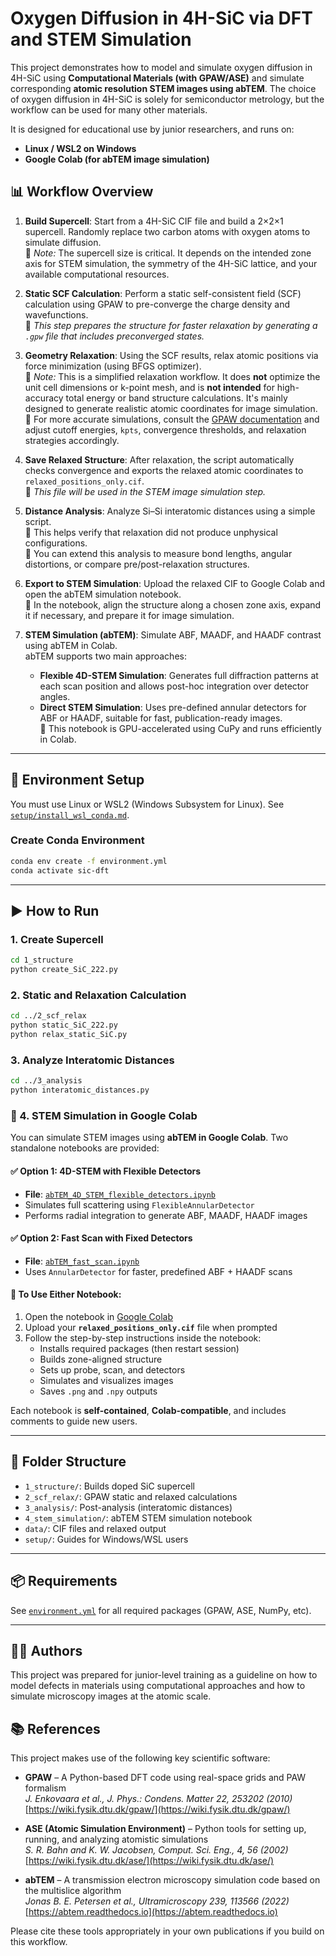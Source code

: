 # Oxygen Diffusion in 4H-SiC via DFT and STEM Simulation

This project demonstrates how to model and simulate oxygen diffusion in 4H-SiC using **Computational Materials (with GPAW/ASE)** and simulate corresponding **atomic resolution STEM images using abTEM**.
The choice of oxygen diffusion in 4H-SiC is solely for semiconductor metrology, but the workflow can be used for many other materials. 

It is designed for educational use by junior researchers, and runs on:
- **Linux / WSL2 on Windows**
- **Google Colab (for abTEM image simulation)**

## 📊 Workflow Overview

1. **Build Supercell**: Start from a 4H-SiC CIF file and build a 2×2×1 supercell. Randomly replace two carbon atoms with oxygen atoms to simulate diffusion.  
   🔹 *Note:* The supercell size is critical. It depends on the intended zone axis for STEM simulation, the symmetry of the 4H-SiC lattice, and your available computational resources.

2. **Static SCF Calculation**: Perform a static self-consistent field (SCF) calculation using GPAW to pre-converge the charge density and wavefunctions.  
   🔹 *This step prepares the structure for faster relaxation by generating a `.gpw` file that includes preconverged states.*

3. **Geometry Relaxation**: Using the SCF results, relax atomic positions via force minimization (using BFGS optimizer).  
   🔹 *Note:* This is a simplified relaxation workflow. It does **not** optimize the unit cell dimensions or k-point mesh, and is **not intended** for high-accuracy total energy or band structure calculations. It's mainly designed to generate realistic atomic coordinates for image simulation.  
   🔹 For more accurate simulations, consult the [GPAW documentation](https://wiki.fysik.dtu.dk/gpaw/) and adjust cutoff energies, `kpts`, convergence thresholds, and relaxation strategies accordingly.

4. **Save Relaxed Structure**: After relaxation, the script automatically checks convergence and exports the relaxed atomic coordinates to `relaxed_positions_only.cif`.  
   🔹 *This file will be used in the STEM image simulation step.*

5. **Distance Analysis**: Analyze Si–Si interatomic distances using a simple script.  
   🔹 This helps verify that relaxation did not produce unphysical configurations.  
   🔹 You can extend this analysis to measure bond lengths, angular distortions, or compare pre/post-relaxation structures.

6. **Export to STEM Simulation**: Upload the relaxed CIF to Google Colab and open the abTEM simulation notebook.  
   🔹 In the notebook, align the structure along a chosen zone axis, expand it if necessary, and prepare it for image simulation.

7. **STEM Simulation (abTEM)**: Simulate ABF, MAADF, and HAADF contrast using abTEM in Colab.  
   abTEM supports two main approaches:  
   - **Flexible 4D-STEM Simulation**: Generates full diffraction patterns at each scan position and allows post-hoc integration over detector angles.  
   - **Direct STEM Simulation**: Uses pre-defined annular detectors for ABF or HAADF, suitable for fast, publication-ready images.  
   🔹 This notebook is GPU-accelerated using CuPy and runs efficiently in Colab.

---

## 🧰 Environment Setup

You must use Linux or WSL2 (Windows Subsystem for Linux). See [`setup/install_wsl_conda.md`](./setup/install_wsl_conda.md).

### Create Conda Environment

```bash
conda env create -f environment.yml
conda activate sic-dft
```

---

## ▶️ How to Run

### 1. Create Supercell

```bash
cd 1_structure
python create_SiC_222.py
```

### 2. Static and Relaxation Calculation

```bash
cd ../2_scf_relax
python static_SiC_222.py
python relax_static_SiC.py
```

### 3. Analyze Interatomic Distances

```bash
cd ../3_analysis
python interatomic_distances.py
```

### 📸 4. STEM Simulation in Google Colab

You can simulate STEM images using **abTEM in Google Colab**. Two standalone notebooks are provided:

#### ✅ Option 1: 4D-STEM with Flexible Detectors
- **File**: [`abTEM_4D_STEM_flexible_detectors.ipynb`](./4_stem_simulation/abTEM_4D_STEM_flexible_detectors.ipynb)
- Simulates full scattering using `FlexibleAnnularDetector`
- Performs radial integration to generate ABF, MAADF, HAADF images

#### ✅ Option 2: Fast Scan with Fixed Detectors
- **File**: [`abTEM_fast_scan.ipynb`](./4_stem_simulation/abTEM_fast_scan.ipynb)
- Uses `AnnularDetector` for faster, predefined ABF + HAADF scans

#### 🧪 To Use Either Notebook:
1. Open the notebook in [Google Colab](https://colab.research.google.com/)
2. Upload your **`relaxed_positions_only.cif`** file when prompted
3. Follow the step-by-step instructions inside the notebook:
   - Installs required packages (then restart session)
   - Builds zone-aligned structure
   - Sets up probe, scan, and detectors
   - Simulates and visualizes images
   - Saves `.png` and `.npy` outputs

Each notebook is **self-contained**, **Colab-compatible**, and includes comments to guide new users.

---

## 📁 Folder Structure

- `1_structure/`: Builds doped SiC supercell
- `2_scf_relax/`: GPAW static and relaxed calculations
- `3_analysis/`: Post-analysis (interatomic distances)
- `4_stem_simulation/`: abTEM STEM simulation notebook
- `data/`: CIF files and relaxed output
- `setup/`: Guides for Windows/WSL users

---

## 📦 Requirements

See [`environment.yml`](./environment.yml) for all required packages (GPAW, ASE, NumPy, etc).

---

## 🧑‍🔬 Authors

This project was prepared for junior-level training as a guideline on how to model defects in materials using computational approaches and how to simulate microscopy images at the atomic scale.

## 📚 References

This project makes use of the following key scientific software:

- **GPAW** – A Python-based DFT code using real-space grids and PAW formalism  
  *J. Enkovaara et al., J. Phys.: Condens. Matter 22, 253202 (2010)*  
  [https://wiki.fysik.dtu.dk/gpaw/](https://wiki.fysik.dtu.dk/gpaw/)

- **ASE (Atomic Simulation Environment)** – Python tools for setting up, running, and analyzing atomistic simulations  
  *S. R. Bahn and K. W. Jacobsen, Comput. Sci. Eng., 4, 56 (2002)*  
  [https://wiki.fysik.dtu.dk/ase/](https://wiki.fysik.dtu.dk/ase/)

- **abTEM** – A transmission electron microscopy simulation code based on the multislice algorithm  
  *Jonas B. E. Petersen et al., Ultramicroscopy 239, 113566 (2022)*  
  [https://abtem.readthedocs.io](https://abtem.readthedocs.io)

Please cite these tools appropriately in your own publications if you build on this workflow.

